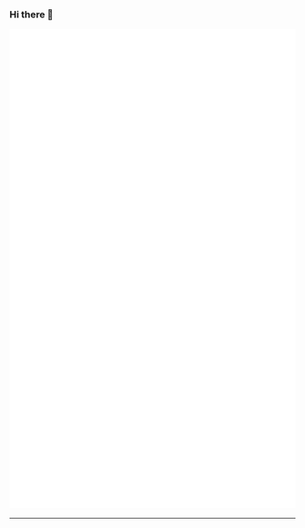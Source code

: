 ### Hi there 👋
![Metrics](github-metrics.svg)

---

<!-- 
[![Discord Presence](https://lanyard.cnrad.dev/api/308658692000186368)](https://discord.com/users/308658692000186368)
-->

<!--
**Hedius/Hedius** is a ✨ _special_ ✨ repository because its `README.md` (this file) appears on your GitHub profile.

Here are some ideas to get you started:

- 🔭 I’m currently working on ...
- 🌱 I’m currently learning ...
- 👯 I’m looking to collaborate on ...
- 🤔 I’m looking for help with ...
- 💬 Ask me about ...
- 📫 How to reach me: ...
- 😄 Pronouns: ...
- ⚡ Fun fact: ...
-->
